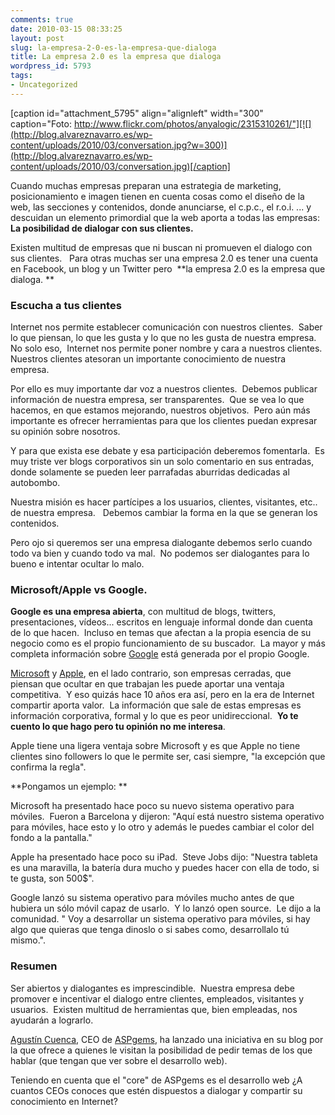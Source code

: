 ```yaml
---
comments: true
date: 2010-03-15 08:33:25
layout: post
slug: la-empresa-2-0-es-la-empresa-que-dialoga
title: La empresa 2.0 es la empresa que dialoga
wordpress_id: 5793
tags:
- Uncategorized
---
```


[caption id="attachment_5795" align="alignleft" width="300" caption="Foto: http://www.flickr.com/photos/anyalogic/2315310261/"][![](http://blog.alvareznavarro.es/wp-content/uploads/2010/03/conversation.jpg?w=300)](http://blog.alvareznavarro.es/wp-content/uploads/2010/03/conversation.jpg)[/caption]

Cuando muchas empresas preparan una estrategia de marketing, posicionamiento e imagen tienen en cuenta cosas como el diseño de la web, las secciones y contenidos, donde anunciarse, el c.p.c., el r.o.i. ... y descuidan un elemento primordial que la web aporta a todas las empresas:  **La posibilidad de dialogar con sus clientes.**

Existen multitud de empresas que ni buscan ni promueven el dialogo con sus clientes.   Para otras muchas ser una empresa 2.0 es tener una cuenta en Facebook, un blog y un Twitter pero  **la empresa 2.0 es la empresa que dialoga.
**


### Escucha a tus clientes


Internet nos permite establecer comunicación con nuestros clientes.  Saber lo que piensan, lo que les gusta y lo que no les gusta de nuestra empresa.  No solo eso,  Internet nos permite poner nombre y cara a nuestros clientes.  Nuestros clientes atesoran un importante conocimiento de nuestra empresa.

Por ello es muy importante dar voz a nuestros clientes.  Debemos publicar información de nuestra empresa, ser transparentes.  Que se vea lo que hacemos, en que estamos mejorando, nuestros objetivos.  Pero aún más importante es ofrecer herramientas para que los clientes puedan expresar su opinión sobre nosotros.

Y para que exista ese debate y esa participación deberemos fomentarla.  Es muy triste ver blogs corporativos sin un solo comentario en sus entradas, donde solamente se pueden leer parrafadas aburridas dedicadas al autobombo.

Nuestra misión es hacer partícipes a los usuarios, clientes, visitantes, etc.. de nuestra empresa.   Debemos cambiar la forma en la que se generan los contenidos.

Pero ojo si queremos ser una empresa dialogante debemos serlo cuando todo va bien y cuando todo va mal.  No podemos ser dialogantes para lo bueno e intentar ocultar lo malo.


### Microsoft/Apple vs Google.


**Google es una empresa abierta**, con multitud de blogs, twitters, presentaciones, vídeos... escritos en lenguaje informal donde dan cuenta de lo que hacen.  Incluso en temas que afectan a la propia esencia de su negocio como es el propio funcionamiento de su buscador.  La mayor y más completa información sobre [Google](http://google.es) está generada por el propio Google.

[Microsoft](http://www.microsoft.com/en/us/default.aspx) y [Apple](http://www.apple.com/es/), en el lado contrario, son empresas cerradas, que piensan que ocultar en que trabajan les puede aportar una ventaja competitiva.  Y eso quizás hace 10 años era así, pero en la era de Internet compartir aporta valor.  La información que sale de estas empresas es información corporativa, formal y lo que es peor unidireccional.  **Yo te cuento lo que hago pero tu opinión no me interesa**.

Apple tiene una ligera ventaja sobre Microsoft y es que Apple no tiene  clientes sino followers lo que le permite ser, casi siempre, "la  excepción que confirma la regla".

**Pongamos un ejemplo: **

Microsoft ha presentado hace poco su nuevo sistema operativo para móviles.  Fueron a Barcelona y dijeron: "Aquí está nuestro sistema operativo para móviles, hace esto y lo otro y además le puedes cambiar el color del fondo a la pantalla."

Apple ha presentado hace poco su iPad.  Steve Jobs dijo: "Nuestra tableta es una maravilla, la batería dura mucho y puedes hacer con ella de todo, si te gusta, son 500$".

Google lanzó su sistema operativo para móviles mucho antes de que hubiera un sólo móvil capaz de usarlo.  Y lo lanzó open source.  Le dijo a la comunidad. " Voy a desarrollar un sistema operativo para móviles, si hay algo que quieras que tenga dinoslo o si sabes como, desarrollalo tú mismo.".


### Resumen


Ser abiertos y dialogantes es imprescindible.  Nuestra empresa debe promover e incentivar el dialogo entre clientes, empleados, visitantes y usuarios.  Existen multitud de herramientas que, bien empleadas, nos ayudarán a lograrlo.

[Agustín Cuenca](http://agustin.aspgems.com), CEO de [ASPgems](http://aspgems.com/), ha lanzado una iniciativa en su blog por la que ofrece a quienes le visitan la posibilidad de pedir temas de los que hablar (que tengan que ver sobre el desarrollo web).

Teniendo en cuenta que el "core" de ASPgems es el desarrollo web ¿A cuantos CEOs conoces que estén dispuestos a dialogar y compartir su conocimiento en Internet?

